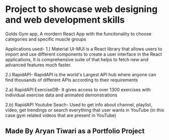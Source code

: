 # Project to showcase web designing and web development skills

Golds Gym app, A mordern React App with the funcitonality to choose categories and specific muscle groups

Applications used-
1.) Material UI-MUI is a React library that allows users to import and use different components to create a user interface in the React applications, It is comprehensive suite of that helps to fetch new and advanced features much faster.

2.) RapidAPI- RapidAPI is the world's Largest API hub where anyone can find thousands of different APIs according to their requirements

2.a) RapidAPI ExerciseDB- It gives access to over 1300 exercises with individual exercise data and animated demonstrations

2.b) RapidAPI Youtube Seach- Used to get info about channel, playlist, video, get trendings or search everything that user wants in YouTube (in this case gym related videos that are present in YouTube)

## Made By Aryan Tiwari as a Portfolio Project
